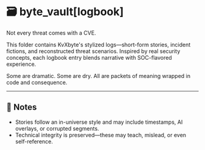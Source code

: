 # 🗃️ byte_vault[logbook]

Not every threat comes with a CVE.

This folder contains KvXbyte's stylized logs—short-form stories, incident fictions, and reconstructed threat scenarios. Inspired by real security concepts, each logbook entry blends narrative with SOC-flavored experience.

Some are dramatic. Some are dry. All are packets of meaning wrapped in code and consequence.

---

## 📌 Notes

- Stories follow an in-universe style and may include timestamps, AI overlays, or corrupted segments.
- Technical integrity is preserved—these may teach, mislead, or even self-reference.
